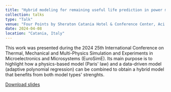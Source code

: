 ```yaml
---
title: "Hybrid modeling for remaining useful life prediction in power module prognosis"
collection: talks
type: "Talk"
venue: "Four Points by Sheraton Catania Hotel & Conference Center, Aci Castello"
date: 2024-04-08
location: "Catania, Italy"
---
```


This work was presented during the 2024 25th International Conference on Thermal, Mechanical and Multi-Physics Simulation and Experiments in Microelectronics and Microsystems (EuroSimE). Its main purpose is to highlight how a physics-based model (Paris' law) and a data-driven model (adaptive polynomial regression) can be combined to obtain a hybrid model that benefits from both model types' strenghts. 

[Download slides](https://github.com/MehdiGhrabli/MehdiGhrabli.github.io/raw/master/files/EuroSime_Final_pres_no_rehearse.pptx)

